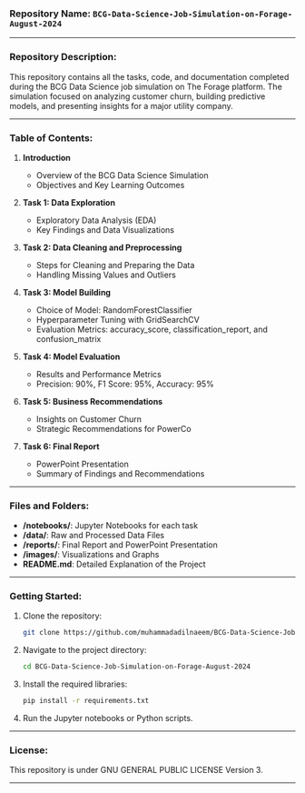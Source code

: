 
### Repository Name: `BCG-Data-Science-Job-Simulation-on-Forage-August-2024`

---

### Repository Description:
This repository contains all the tasks, code, and documentation completed during the BCG Data Science job simulation on The Forage platform. The simulation focused on analyzing customer churn, building predictive models, and presenting insights for a major utility company.

---

### Table of Contents:
1. **Introduction**
   - Overview of the BCG Data Science Simulation
   - Objectives and Key Learning Outcomes

2. **Task 1: Data Exploration**
   - Exploratory Data Analysis (EDA)
   - Key Findings and Data Visualizations

3. **Task 2: Data Cleaning and Preprocessing**
   - Steps for Cleaning and Preparing the Data
   - Handling Missing Values and Outliers

4. **Task 3: Model Building**
   - Choice of Model: RandomForestClassifier
   - Hyperparameter Tuning with GridSearchCV
   - Evaluation Metrics: accuracy_score, classification_report, and confusion_matrix

5. **Task 4: Model Evaluation**
   - Results and Performance Metrics
   - Precision: 90%, F1 Score: 95%, Accuracy: 95%

6. **Task 5: Business Recommendations**
   - Insights on Customer Churn
   - Strategic Recommendations for PowerCo

7. **Task 6: Final Report**
   - PowerPoint Presentation 
   - Summary of Findings and Recommendations

---

### Files and Folders:
- **/notebooks/**: Jupyter Notebooks for each task
- **/data/**: Raw and Processed Data Files
- **/reports/**: Final Report and PowerPoint Presentation
- **/images/**: Visualizations and Graphs
- **README.md**: Detailed Explanation of the Project

---

### Getting Started:
1. Clone the repository:
   ```bash
   git clone https://github.com/muhammadadilnaeem/BCG-Data-Science-Job-Simulation-on-Forage-August-2024.git
   ```
2. Navigate to the project directory:
   ```bash
   cd BCG-Data-Science-Job-Simulation-on-Forage-August-2024
   ```
3. Install the required libraries:
   ```bash
   pip install -r requirements.txt
   ```
4. Run the Jupyter notebooks or Python scripts.

---

### License:
This repository is under GNU GENERAL PUBLIC LICENSE Version 3.

---
